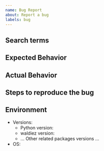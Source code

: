 ```yaml
---
name: Bug Report
about: Report a bug
labels: bug
---
```


<!-- markdownlint-disable MD041 -->

## Search terms

<!-- Include keywords that might help others with the same problem find this issue -->

## Expected Behavior

<!-- How did you expect to happen? -->

## Actual Behavior

<!-- What actually happened? -->

## Steps to reproduce the bug

<!-- How can we reproduce the bug? -->

## Environment

- Versions:
  - Python version:
  - waldiez version:
  - ... Other related packages versions ...
- OS:
